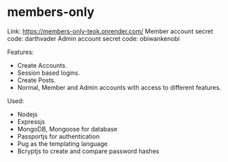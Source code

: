 # members-only

Link: https://members-only-teok.onrender.com/
Member account secret code: darthvader
Admin account secret code: obiwankenobi

Features:

  - Create Accounts.
  - Session based logins.
  - Create Posts.
  - Normal, Member and Admin accounts with access to different features.
 
 
 Used:
 
   - Nodejs
   - Expressjs
   - MongoDB, Mongoose for database
   - Passportjs for authentication
   - Pug as the templating language
   - Bcryptjs to create and compare password hashes
   
   
 
 
